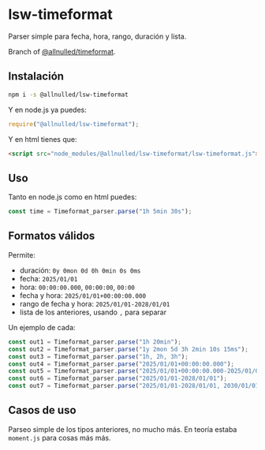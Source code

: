 # lsw-timeformat

Parser simple para fecha, hora, rango, duración y lista.

Branch of [@allnulled/timeformat](https://github.com/allnulled/timeformat).

## Instalación

```sh
npm i -s @allnulled/lsw-timeformat
```

Y en node.js ya puedes:

```js
require("@allnulled/lsw-timeformat");
```

Y en html tienes que:

```html
<script src="node_modules/@allnulled/lsw-timeformat/lsw-timeformat.js"></script>
```

## Uso

Tanto en node.js como en html puedes:

```js
const time = Timeformat_parser.parse("1h 5min 30s");
```

## Formatos válidos

Permite:

  - duración: `0y 0mon 0d 0h 0min 0s 0ms`
  - fecha: `2025/01/01`
  - hora: `00:00:00.000`, `00:00:00`, `00:00`
  - fecha y hora: `2025/01/01+00:00:00.000`
  - rango de fecha y hora: `2025/01/01-2028/01/01`
  - lista de los anteriores, usando `,` para separar

Un ejemplo de cada:

```js
const out1 = Timeformat_parser.parse("1h 20min");
const out2 = Timeformat_parser.parse("1y 2mon 5d 3h 2min 10s 15ms");
const out3 = Timeformat_parser.parse("1h, 2h, 3h");
const out4 = Timeformat_parser.parse("2025/01/01+00:00:00.000");
const out5 = Timeformat_parser.parse("2025/01/01+00:00:00.000-2025/01/01+00:00:01.000");
const out6 = Timeformat_parser.parse("2025/01/01-2028/01/01");
const out7 = Timeformat_parser.parse("2025/01/01-2028/01/01, 2030/01/01-2033/01/01");
```



## Casos de uso

Parseo simple de los tipos anteriores, no mucho más. En teoría estaba `moment.js` para cosas más más.